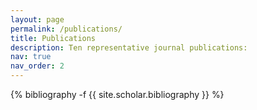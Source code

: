 ```yaml
---
layout: page
permalink: /publications/
title: Publications
description: Ten representative journal publications:
nav: true
nav_order: 2
---
```

<!-- _pages/publications.md -->
<div class="publications">

{% bibliography -f {{ site.scholar.bibliography }} %}

</div>
